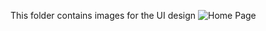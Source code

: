 This folder contains images for the UI design
![Home Page](https://user-images.githubusercontent.com/80482555/115163930-cf348e80-a0cd-11eb-8923-65c3b7a09c97.jpg)
